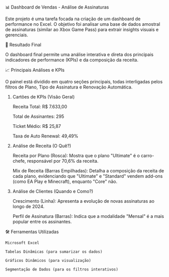 📊 Dashboard de Vendas - Análise de Assinaturas

Este projeto é uma tarefa focada na criação de um dashboard de performance no Excel. O objetivo foi analisar uma base de dados amostral de assinaturas (similar ao Xbox Game Pass) para extrair insights visuais e gerenciais.

🚀 Resultado Final

O dashboard final permite uma análise interativa e direta dos principais indicadores de performance (KPIs) e da composição da receita.

📈 Principais Análises e KPIs

O painel está dividido em quatro seções principais, todas interligadas pelos filtros de Plano, Tipo de Assinatura e Renovação Automática.

1. Cartões de KPIs (Visão Geral)

    Receita Total: R$ 7.633,00

    Total de Assinantes: 295

    Ticket Médio: R$ 25,87

    Taxa de Auto Renewal: 49,49%

2. Análise de Receita (O Quê?)

    Receita por Plano (Rosca): Mostra que o plano "Ultimate" é o carro-chefe, responsável por 70,6% da receita.

    Mix de Receita (Barras Empilhadas): Detalha a composição da receita de cada plano, evidenciando que "Ultimate" e "Standard" vendem add-ons (como EA Play e Minecraft), enquanto "Core" não.

3. Análise de Clientes (Quando e Como?)

    Crescimento (Linha): Apresenta a evolução de novas assinaturas ao longo de 2024.

    Perfil de Assinatura (Barras): Indica que a modalidade "Mensal" é a mais popular entre os assinantes.

🛠️ Ferramentas Utilizadas

    Microsoft Excel

    Tabelas Dinâmicas (para sumarizar os dados)

    Gráficos Dinâmicos (para visualização)

    Segmentação de Dados (para os filtros interativos)
